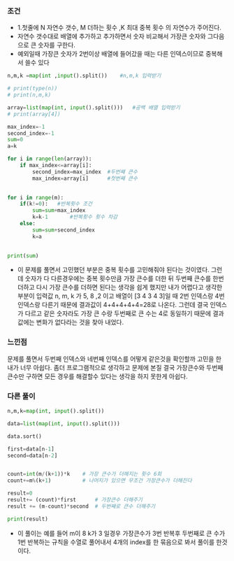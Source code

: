 ### 조건
- 1.첫줄에 N 자연수 갯수, M 더하는 횟수 ,K 최대 중복 횟수 의 자연수가 주어진다.
- 자연수 갯수대로 배열에 추가하고 추가하면서 숫자 비교해서 가장큰 숫자와 그다음으로 큰 숫자를 구한다.
- 예외일때 가장큰 숫자가 2번이상 배열에 들어갔을 때는 다른 인덱스이므로 중복해서 쓸수 있다

```python
n,m,k =map(int ,input().split())    #n,m,k 입력받기

# print(type(n))
# print(n,m,k)

array=list(map(int, input().split()))   #공백 배열 입력받기
# print(array[4])

max_index=-1
second_index=-1
sum=0
a=k

for i in range(len(array)):
    if max_index<=array[i]:
        second_index=max_index  #두번째 큰수 
        max_index=array[i]      #첫번째 큰수

        
for i in range(m):
    if(k!=0):   #반복횟수 조건
        sum=sum+max_index
        k=k-1       #반복횟수 횟수 차감
    else:
        sum=sum+second_index
        k=a
        

print(sum)
```
   
- 이 문제를 풀면서 고민했던 부분은 중복 횟수를 고민해줘야 된다는 것이였다.
그런데 숫자가 다 다른경우에는 중복 횟수만큼 가장 큰수를 더한 뒤 두번째 큰수를 한번 더하고 다시 가장 큰수를 더하면 된다는 생각을 쉽게 했지만
내가 어렵다고 생각한 부분이 입력값 n, m, k 가 5, 8 ,2 이고 배열이 [3 4 3 4 3]일 때 2번 인덱스랑 4번 인덱스랑 다른기 때문에 결과값이 4+4+4+4+4=28로 나온다.
그런데 결국 인덱스가 다르고 같은 숫자라도 가장 큰 수랑 두번째로 큰 수는 4로 동일하기 때문에 결과값에는 변화가 없다라는 것을 찾아 내었다.


### 느낀점

문제를 풀면서 두번째 인덱스와 네번째 인덱스를 어떻게 같은것을 확인할까 고민을 한 내가 너무 아쉽다.
좀더 프로그램적으로 생각하고 문제에 본질 결국 가장큰수와 두번째 큰수만 구하면 모든 경우를 해결할수 있다는
생각을 하지 못한게 아쉽다.



### 다른 풀이
```python
n,m,k=map(int, input().split())

data=list(map(int, input().split()))

data.sort()

first=data[n-1]
second=data[n-2]


count=int(m/(k+1))*k    # 가장 큰수가 더해지는 횟수 6회
count+=m%(k+1)          # 나머지가 있으면 무조건 가장큰수가 더해진다

result=0
result+= (count)*first      # 가장큰수 더해주기
result += (m-count)*second  # 두번째로 큰수 더해주기

print(result)
```
- 이 풀이는 예를 들어 m이 8 k가 3 일경우 가장큰수가 3번 반복후 두번째로 큰 수가 1번 반복하는 규칙을 수열로 풀어내서 4개의 index를 한 묶음으로 봐서 풀이를 한것이다.
